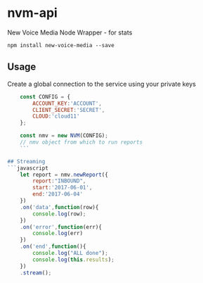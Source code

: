 # nvm-api
New Voice Media Node Wrapper - for stats


``` npm install new-voice-media --save ```

## Usage

Create a global connection to the service using your private keys

```javascript
	const CONFIG = {
		ACCOUNT_KEY:'ACCOUNT',
		CLIENT_SECRET:'SECRET',
		CLOUD:'cloud11'
	};

	const nmv = new NVM(CONFIG);
	// nmv object from which to run reports
	```

## Streaming
```javascript
	let report = nmv.newReport({
		report:"INBOUND",
		start:'2017-06-01',
		end:'2017-06-04'
	})
	.on('data',function(row){
		console.log(row);
	})
	.on('error',function(err){
		console.log(err)
	})
	.on('end',function(){
		console.log("ALL done");
		console.log(this.results);
	})
	.stream();
```
